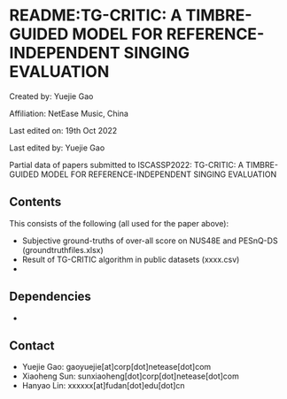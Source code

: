 # README:TG-CRITIC: A TIMBRE-GUIDED MODEL FOR REFERENCE-INDEPENDENT SINGING EVALUATION
Created by: Yuejie Gao

Affiliation: NetEase Music, China

Last edited on: 19th Oct 2022

Last edited by: Yuejie Gao

Partial data of papers submitted to ISCASSP2022: TG-CRITIC: A TIMBRE-GUIDED MODEL FOR REFERENCE-INDEPENDENT SINGING EVALUATION

## Contents
This consists of the following (all used for the paper above):
- Subjective ground-truths of over-all score on NUS48E and PESnQ-DS (groundtruthfiles.xlsx)
- Result of TG-CRITIC algorithm in public datasets (xxxx.csv)
- 

## Dependencies
- 

## Contact
- Yuejie Gao: gaoyuejie[at]corp[dot]netease[dot]com
- Xiaoheng Sun: sunxiaoheng[dot]corp[dot]netease[dot]com
- Hanyao Lin: xxxxxx[at]fudan[dot]edu[dot]cn